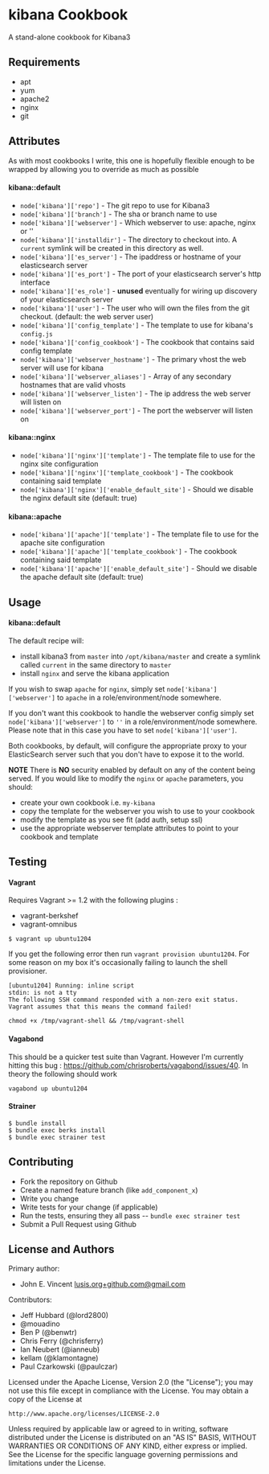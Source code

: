 kibana Cookbook
===============
A stand-alone cookbook for Kibana3

Requirements
------------
- apt
- yum
- apache2
- nginx
- git


Attributes
----------
As with most cookbooks I write, this one is hopefully flexible enough to be wrapped by allowing you to override as much as possible

#### kibana::default

- `node['kibana']['repo']` - The git repo to use for Kibana3
- `node['kibana']['branch']` - The sha or branch name to use
- `node['kibana']['webserver']` - Which webserver to use: apache, nginx or '' 
- `node['kibana']['installdir']` - The directory to checkout into. A `current` symlink will be created in this directory as well.
- `node['kibana']['es_server']` - The ipaddress or hostname of your elasticsearch server
- `node['kibana']['es_port']` - The port of your elasticsearch server's http interface
- `node['kibana']['es_role']` - **unused** eventually for wiring up discovery of your elasticsearch server
- `node['kibana']['user']` - The user who will own the files from the git checkout. (default: the web server user)
- `node['kibana']['config_template']` - The template to use for kibana's `config.js`
- `node['kibana']['config_cookbook']` - The cookbook that contains said config template
- `node['kibana']['webserver_hostname']` - The primary vhost the web server will use for kibana
- `node['kibana']['webserver_aliases']` - Array of any secondary hostnames that are valid vhosts
- `node['kibana']['webserver_listen']` - The ip address the web server will listen on
- `node['kibana']['webserver_port']` - The port the webserver will listen on

#### kibana::nginx

- `node['kibana']['nginx']['template']` - The template file to use for the nginx site configuration
- `node['kibana']['nginx']['template_cookbook']` - The cookbook containing said template
- `node['kibana']['nginx']['enable_default_site']` - Should we disable the nginx default site (default: true)

#### kibana::apache

- `node['kibana']['apache']['template']` - The template file to use for the apache site configuration
- `node['kibana']['apache']['template_cookbook']` - The cookbook containing said template
- `node['kibana']['apache']['enable_default_site']` - Should we disable the apache default site (default: true)

Usage
-----
#### kibana::default
The default recipe will:

- install kibana3 from `master` into `/opt/kibana/master` and create a symlink called `current` in the same directory to `master`
- install `nginx` and serve the kibana application

If you wish to swap `apache` for `nginx`, simply set `node['kibana']['webserver']` to `apache` in a role/environment/node somewhere.

If you don't want this cookbook to handle the webserver config simply set `node['kibana']['webserver']` to `''` in a role/environment/node somewhere.
Please note that in this case you have to set `node['kibana']['user']`.

Both cookbooks, by default, will configure the appropriate proxy to your ElasticSearch server such that you don't have to expose it to the world.

**NOTE**
There is **NO** security enabled by default on any of the content being served.
If you would like to modify the `nginx` or `apache` parameters, you should:

- create your own cookbook i.e. `my-kibana`
- copy the template for the webserver you wish to use to your cookbook
- modify the template as you see fit (add auth, setup ssl)
- use the appropriate webserver template attributes to point to your cookbook and template

Testing
-------
#### Vagrant

Requires Vagrant >= 1.2 with the following plugins :

* vagrant-berkshef
* vagrant-omnibus

```
$ vagrant up ubuntu1204
```

If you get the following error then run `vagrant provision ubuntu1204`.  For some reason on my box it's occasionally failing to launch the shell provisioner.

```
[ubuntu1204] Running: inline script
stdin: is not a tty
The following SSH command responded with a non-zero exit status.
Vagrant assumes that this means the command failed!

chmod +x /tmp/vagrant-shell && /tmp/vagrant-shell
```

#### Vagabond

This should be a quicker test suite than Vagrant.   However I'm currently hitting 
this bug : https://github.com/chrisroberts/vagabond/issues/40.   In theory the following should work

```
vagabond up ubuntu1204
```


#### Strainer

```
$ bundle install
$ bundle exec berks install
$ bundle exec strainer test
```

Contributing
------------
- Fork the repository on Github
- Create a named feature branch (like `add_component_x`)
- Write you change
- Write tests for your change (if applicable)
- Run the tests, ensuring they all pass
-- `bundle exec strainer test`
- Submit a Pull Request using Github

License and Authors
-------------------
Primary author:

- John E. Vincent <lusis.org+github.com@gmail.com>

Contributors:

- Jeff Hubbard (@lord2800)
- @mouadino
- Ben P (@benwtr)
- Chris Ferry (@chrisferry)
- Ian Neubert (@ianneub)
- kellam (@klamontagne)
- Paul Czarkowski (@paulczar)

Licensed under the Apache License, Version 2.0 (the "License");
you may not use this file except in compliance with the License.
You may obtain a copy of the License at

    http://www.apache.org/licenses/LICENSE-2.0

Unless required by applicable law or agreed to in writing, software
distributed under the License is distributed on an "AS IS" BASIS,
WITHOUT WARRANTIES OR CONDITIONS OF ANY KIND, either express or implied.
See the License for the specific language governing permissions and
limitations under the License.
